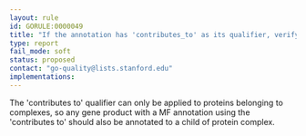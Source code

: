 ```yaml
---
layout: rule
id: GORULE:0000049
title: "If the annotation has 'contributes_to' as its qualifier, verify that at least one annotation to GO:0043234 (protein complex), or one of its child terms exists"
type: report
fail_mode: soft
status: proposed
contact: "go-quality@lists.stanford.edu"
implementations:
---
```


The 'contributes to' qualifier can only be applied to proteins belonging to complexes, so any gene product with a MF annotation using the 'contributes to' should also be annotated to a child of protein complex. 
